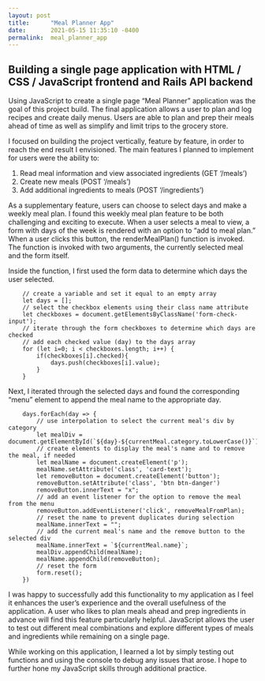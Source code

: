 ```yaml
---
layout: post
title:      "Meal Planner App"
date:       2021-05-15 11:35:10 -0400
permalink:  meal_planner_app
---
```


## Building a single page application with HTML / CSS / JavaScript frontend and Rails API backend

Using JavaScript to create a single page “Meal Planner” application was the goal of this project build. The final application allows a user to plan and log recipes and create daily menus. Users are able to plan and prep their meals ahead of time as well as simplify and limit trips to the grocery store. 

I focused on building the project vertically, feature by feature, in order to reach the end result I envisioned. The main features I planned to implement for users were the ability to:

1. Read meal information and view associated ingredients (GET ‘/meals’)
2. Create new meals (POST ‘/meals’)
3. Add additional ingredients to meals (POST ‘/ingredients’)

As a supplementary feature, users can choose to select days and make a weekly meal plan. I found this weekly meal plan feature to be both challenging and exciting to execute. When a user selects a meal to view, a form with days of the week is rendered with an option to “add to meal plan.” When a user clicks this button, the renderMealPlan() function is invoked. The function is invoked with two arguments, the currently selected meal and the form itself. 

Inside the function, I first used the form data to determine which days the user selected. 
```
    // create a variable and set it equal to an empty array
    let days = [];
    // select the checkbox elements using their class name attribute
    let checkboxes = document.getElementsByClassName('form-check-input');
    // iterate through the form checkboxes to determine which days are checked
    // add each checked value (day) to the days array
    for (let i=0; i < checkboxes.length; i++) {
        if(checkboxes[i].checked){
            days.push(checkboxes[i].value);
        }
    }
```
Next, I iterated through the selected days and found the corresponding “menu” element to append the meal name to the appropriate day.
```
    days.forEach(day => {
        // use interpolation to select the current meal's div by category
        let mealDiv = document.getElementById(`${day}-${currentMeal.category.toLowerCase()}`);
        // create elements to display the meal's name and to remove the meal, if needed
        let mealName = document.createElement('p');
        mealName.setAttribute('class', 'card-text');
        let removeButton = document.createElement('button');
        removeButton.setAttribute('class', 'btn btn-danger')
        removeButton.innerText = "x";
        // add an event listener for the option to remove the meal from the menu
        removeButton.addEventListener('click', removeMealFromPlan);
        // reset the name to prevent duplicates during selection
        mealName.innerText = "";
        // add the current meal's name and the remove button to the selected div
        mealName.innerText = `${currentMeal.name}`;
        mealDiv.appendChild(mealName);
        mealName.appendChild(removeButton);
        // reset the form
        form.reset();
    })
```
I was happy to successfully add this functionality to my application as I feel it enhances the user’s experience and the overall usefulness of the application. A user who likes to plan meals ahead and prep ingredients in advance will find this feature particularly helpful. JavaScript allows the user to test out different meal combinations and explore different types of meals and ingredients while remaining on a single page.  

While working on this application, I learned a lot by simply testing out functions and using the console to debug any issues that arose. I hope to further hone my JavaScript skills through additional practice. 

